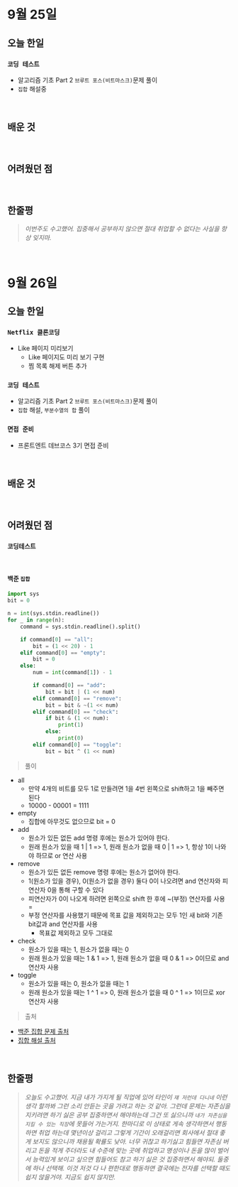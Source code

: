 # 9월 25일

## 오늘 한일

### `코딩 테스트`

- 알고리즘 기초 Part 2 `브루트 포스(비트마스크)`문제 풀이
- `집합` 해설중

<br>

## 배운 것

<br>

## 어려웠던 점

<br>

## 한줄평

> _이번주도 수고했어. 집중해서 공부하지 않으면 절대 취업할 수 없다는 사실을 항상 잊지마._

<br>

# 9월 26일

## 오늘 한일

### `Netflix 클론코딩`

- Like 페이지 미리보기
  - Like 페이지도 미리 보기 구현
  - 찜 목록 해제 버튼 추가

### `코딩 테스트`

- 알고리즘 기초 Part 2 `브루트 포스(비트마스크)`문제 풀이
- `집합` 해설, `부분수열의 합` 풀이

### `면접 준비`

- 프론트엔트 데브코스 3기 면접 준비

<br>

## 배운 것

<br>

## 어려웠던 점

### `코딩테스트`

<br>

#### 백준 `집합`

```py
import sys
bit = 0

n = int(sys.stdin.readline())
for _ in range(n):
    command = sys.stdin.readline().split()

    if command[0] == "all":
        bit = (1 << 20) - 1
    elif command[0] == "empty":
        bit = 0
    else:
        num = int(command[1]) - 1

        if command[0] == "add":
            bit = bit | (1 << num)
        elif command[0] == "remove":
            bit = bit & ~(1 << num)
        elif command[0] == "check":
            if bit & (1 << num):
                print(1)
            else:
                print(0)
        elif command[0] == "toggle":
            bit = bit ^ (1 << num)
```

> 풀이

- all
  - 만약 4개의 비트를 모두 1로 만들려면 1을 4번 왼쪽으로 shift하고 1을 빼주면 된다
  - 10000 - 00001 = 1111
- empty
  - 집합에 아무것도 없으므로 bit = 0
- add
  - 원소가 있든 없든 add 명령 후에는 원소가 있어야 한다.
  - 원래 원소가 있을 때 1 | 1 => 1, 원래 원소가 없을 때 0 | 1 => 1, 항상 1이 나와야 하므로 or 연산 사용
- remove
  - 원소가 있든 없든 remove 명령 후에는 원소가 없어야 한다.
  - 1(원소가 있을 경우), 0(원소가 없을 경우) 둘다 0이 나오려면 and 연산자와 피연산자 0을 통해 구할 수 있다
  - 피연산자가 0이 나오게 하려면 왼쪽으로 shift 한 후에 ~(부정) 연산자를 사용 =
  - 부정 연산자를 사용했기 때문에 목표 값을 제외하고는 모두 1인 새 bit와 기존 bit값과 and 연산자를 사용
    - 목표값 제외하고 모두 그대로
- check
  - 원소가 있을 때는 1, 원소가 없을 때는 0
  - 원래 원소가 있을 때는 1 & 1 => 1, 원래 원소가 없을 때 0 & 1 => 0이므로 and 연산자 사용
- toggle
  - 원소가 있을 때는 0, 원소가 없을 때는 1
  - 원래 원소가 있을 때는 1 ^ 1 => 0, 원래 원소가 없을 때 0 ^ 1 => 1이므로 xor 연산자 사용

> 출처

- [백준 집합 문제 출처]
- [집합 해설 출처]

[백준 집합 문제 출처]: https://www.acmicpc.net/problem/11723
[집합 해설 출처]: https://hooongs.tistory.com/208

<br>

## 한줄평

> _오늘도 수고했어. 지금 내가 가지게 될 직업에 있어 타인이 `쟤 저런데 다니네` 이런생각 할까봐 그런 소리 안듣는 곳을 가려고 하는 것 같아. 그런데 문제는 자존심을 지키려면 하기 싫은 공부 집중하면서 해야하는데 그건 또 싫으니까 `내가 자존심을 지킬 수 있는 직장`에 못들어 가는거지. 한마디로 이 상태로 게속 생각하면서 행동하면 취업 하는데 몇년이상 걸리고 그렇게 기간이 오래걸리면 회사에서 절대 좋게 보지도 않으니까 채용될 확률도 낮아. 너무 귀찮고 하기싫고 힘들면 자존심 버리고 돈을 적게 주더라도 내 수준에 맞는 곳에 취업하고 명성이나 돈을 많이 벌어서 능력있게 보이고 싶으면 힘들어도 참고 하기 싫은 것 집중하면서 해야되. 둘중에 하나 선택해. 이것 저것 다 나 편한대로 행동하면 결국에는 전자를 선택할 때도 쉽지 않을거야. 지금도 쉽지 않지만._

<br>
